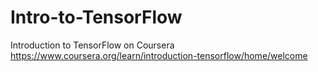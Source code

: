 # Intro-to-TensorFlow
Introduction to TensorFlow on Coursera
https://www.coursera.org/learn/introduction-tensorflow/home/welcome
